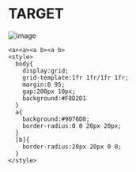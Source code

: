 # TARGET

![image](https://github.com/user-attachments/assets/d1c9edb7-4433-4228-8c83-02c6345f82c8)

```
<a><a><a b><a b>
<style>
  body{
    display:grid;
    grid-template:1fr 1fr/1fr 1fr;
    margin:0 95;
    gap:200px 10px;
    background:#F8D2D1
  }
  a{
    background:#9076D8;
    border-radius:0 0 20px 20px;
  }
  [b]{
    border-radius:20px 20px 0 0;
  }
</style>
```
